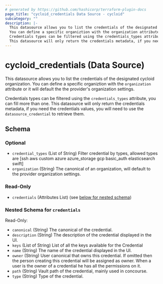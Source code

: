```yaml
---
# generated by https://github.com/hashicorp/terraform-plugin-docs
page_title: "cycloid_credentials Data Source - cycloid"
subcategory: ""
description: |-
  This datasource allows you to list the credentials of the designated cycloid organization.
  You can define a specific organiztion with the organization attribute or it will default the the provider's organization settings.
  Credentials types can be filtered using the credentials_types attribute, you can fill more than one.
  This datasource will only return the credentials metadata, if you need the credentials values, you will need to use the datasource_credential to retrieve them.
---
```


# cycloid_credentials (Data Source)

This datasource allows you to list the credentials of the designated cycloid organization. 
You can define a specific organiztion with the `organization` attribute or it will default the the provider's organization settings.
 
Credentials types can be filtered using the `credentials_types` attribute, you can fill more than one. 
This datasource will only return the credentials metadata, if you need the credentials values, you will need to use the `datasource_credential` to retrieve them.



<!-- schema generated by tfplugindocs -->
## Schema

### Optional

- `credential_types` (List of String) Filter credential by types, allowed types are [ssh aws custom azure azure_storage gcp basic_auth elasticsearch swift]
- `organization` (String) The canonical of an organization, will default to the provider organization settings.

### Read-Only

- `credentials` (Attributes List) (see [below for nested schema](#nestedatt--credentials))

<a id="nestedatt--credentials"></a>
### Nested Schema for `credentials`

Read-Only:

- `canonical` (String) The canonical of the credential.
- `description` (String) The description of the credential displayed in the UI.
- `keys` (List of String) List of all the keys available for the Credential
- `name` (String) The name of the credential displayed in the UI.
- `owner` (String) User canonical that owns this credential. If omitted then the person creating this
credential will be assigned as owner. When a user is the owner of a credential he has
all the permissions on it.
- `path` (String) Vault path of the credential, mainly used in concourse.
- `type` (String) Type of the credential.

